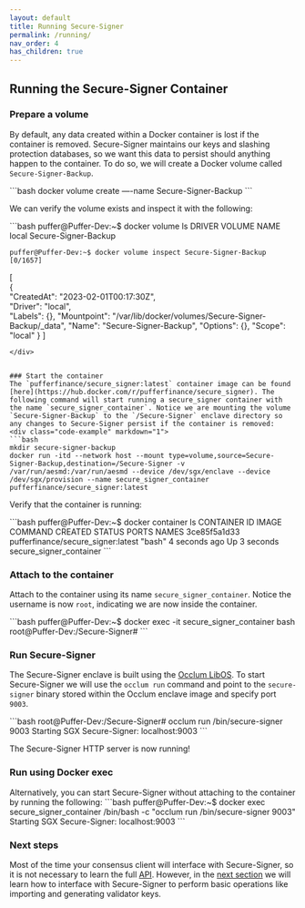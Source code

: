 ```yaml
---
layout: default
title: Running Secure-Signer
permalink: /running/
nav_order: 4
has_children: true
---
```

## Running the Secure-Signer Container

### Prepare a volume
By default, any data created within a Docker container is lost if the container is removed. Secure-Signer maintains our keys and slashing protection databases, so we want this data to persist should anything happen to the container. To do so, we will create a Docker volume called `Secure-Signer-Backup`.
<div class="code-example" markdown="1">
```bash
    docker volume create —-name Secure-Signer-Backup
```
</div>

We can verify the volume exists and inspect it with the following:
<div class="code-example" markdown="1">
```bash
    puffer@Puffer-Dev:~$ docker volume ls
    DRIVER    VOLUME NAME
    local     Secure-Signer-Backup

    puffer@Puffer-Dev:~$ docker volume inspect Secure-Signer-Backup                                                                 [0/1657]
[                                                                                                                                       
    {                                                                                                                                   
        "CreatedAt": "2023-02-01T00:17:30Z",                                                                                            
        "Driver": "local",                                                                                                              
        "Labels": {},
        "Mountpoint": "/var/lib/docker/volumes/Secure-Signer-Backup/_data",
        "Name": "Secure-Signer-Backup",
        "Options": {},
        "Scope": "local"
    }
]
```
</div>


### Start the container
The `pufferfinance/secure_signer:latest` container image can be found [here](https://hub.docker.com/r/pufferfinance/secure_signer). The following command will start running a secure_signer container with the name `secure_signer_container`. Notice we are mounting the volume `Secure-Signer-Backup` to the `/Secure-Signer` enclave directory so any changes to Secure-Signer persist if the container is removed: 
<div class="code-example" markdown="1">
```bash
mkdir secure-signer-backup
docker run -itd --network host --mount type=volume,source=Secure-Signer-Backup,destination=/Secure-Signer -v /var/run/aesmd:/var/run/aesmd --device /dev/sgx/enclave --device /dev/sgx/provision --name secure_signer_container pufferfinance/secure_signer:latest 
```
</div>

Verify that the container is running:

<div class="code-example" markdown="1">
```bash
puffer@Puffer-Dev:~$ docker container ls                                                                                                
CONTAINER ID   IMAGE                                COMMAND   CREATED         STATUS         PORTS     NAMES
3ce85f5a1d33   pufferfinance/secure_signer:latest   "bash"    4 seconds ago   Up 3 seconds             secure_signer_container
```
</div>

### Attach to the container
Attach to the container using its name `secure_signer_container`. Notice the username is now `root`, indicating we are now inside the container.
<div class="code-example" markdown="1">
```bash
puffer@Puffer-Dev:~$ docker exec -it secure_signer_container bash
root@Puffer-Dev:/Secure-Signer# 
```
</div>

### Run Secure-Signer
The Secure-Signer enclave is built using the [Occlum LibOS](https://github.com/occlum/occlum). To start Secure-Signer we will use the `occlum run` command and point to the `secure-signer` binary stored within the Occlum enclave image and specify port `9003`.
<div class="code-example" markdown="1">
```bash
root@Puffer-Dev:/Secure-Signer# occlum run /bin/secure-signer 9003                                                                     
Starting SGX Secure-Signer: localhost:9003 
```
</div>

The Secure-Signer HTTP server is now running! 

### Run using Docker exec
<div class="code-example" markdown="1">
Alternatively, you can start Secure-Signer without attaching to the container by running the following:
```bash
puffer@Puffer-Dev:~$ docker exec secure_signer_container /bin/bash -c "occlum run /bin/secure-signer 9003"
Starting SGX Secure-Signer: localhost:9003 
```
</div>

### Next steps
Most of the time your consensus client will interface with Secure-Signer, so it is not necessary to learn the full [API](https://pufferfinance.github.io/secure-signer-api-docs/redoc-static.html). However, in the [next section](client) we will learn how to interface with Secure-Signer to perform basic operations like importing and generating validator keys.